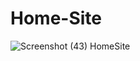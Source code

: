 # Home-Site
![Screenshot (43)](https://github.com/user-attachments/assets/8e27c353-d270-4067-ab27-8d587cb8120a)
HomeSite
